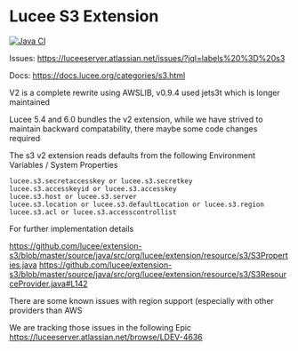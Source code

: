 # Lucee S3 Extension

[![Java CI](https://github.com/lucee/extension-s3/actions/workflows/main.yml/badge.svg)](https://github.com/lucee/extension-s3/actions/workflows/main.yml)

Issues: https://luceeserver.atlassian.net/issues/?jql=labels%20%3D%20s3

Docs: https://docs.lucee.org/categories/s3.html

V2 is a complete rewrite using AWSLIB, v0.9.4 used jets3t which is longer maintained

Lucee 5.4 and 6.0 bundles the v2 extension, while we have strived to maintain backward compatability, there maybe some code changes required

The s3 v2 extension reads defaults from the following Environment Variables / System Properties

```
lucee.s3.secretaccesskey or lucee.s3.secretkey
lucee.s3.accesskeyid or lucee.s3.accesskey
lucee.s3.host or lucee.s3.server
lucee.s3.location or lucee.s3.defaultLocation or lucee.s3.region
lucee.s3.acl or lucee.s3.accesscontrollist
```

For further implementation details

https://github.com/lucee/extension-s3/blob/master/source/java/src/org/lucee/extension/resource/s3/S3Properties.java
https://github.com/lucee/extension-s3/blob/master/source/java/src/org/lucee/extension/resource/s3/S3ResourceProvider.java#L142

There are some known issues with region support (especially with other providers than AWS

We are tracking those issues in the following Epic https://luceeserver.atlassian.net/browse/LDEV-4636
